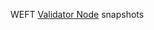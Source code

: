 WEFT [Validator Node](https://explorer.radixdlt.com/#/validators/rv1qvdtttvdk4q4vtx4zh2h7752mg7ku9t9cpxk8ul4tw8qwtqztmuh5r9as40) snapshots